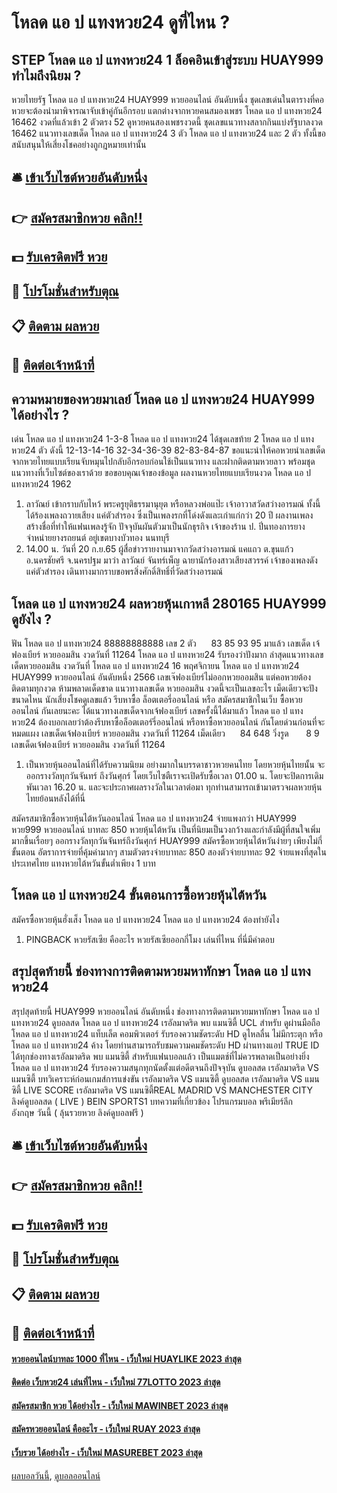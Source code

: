 # โหลด แอ ป แทงหวย24 ดูที่ไหน ?
## STEP โหลด แอ ป แทงหวย24 1 ล็อคอินเข้าสู่ระบบ HUAY999 ทำไมถึงนิยม ?
หวยไทยรัฐ โหลด แอ ป แทงหวย24 HUAY999 หวยออนไลน์ อันดับหนึ่ง ชุดเลขเด่นในตารางที่คอหวยจะต้องนำมาพิจารณาจับเข้าคู่กันอีกรอบ แตกต่างจากหวยคนสมองเพชร โหลด แอ ป แทงหวย24 16462 งวดที่แล้วเข้า 2 ตัวตรง 52 ดูหวยคนสองเพชรงวดนี้ ชุดเลขแนวทางสลากกินแบ่งรัฐบาลงวด 16462 แนวทางเลขเด็ด โหลด แอ ป แทงหวย24 3 ตัว โหลด แอ ป แทงหวย24 และ 2 ตัว ทั้งนี้ขอสนับสนุนให้เสี่ยงโชคอย่างถูกฎหมายเท่านั้น

## 🛎 [เข้าเว็บไซต์หวยอันดับหนึ่ง](https://bit.ly/3BG5bNw)
## 👉 [สมัครสมาชิกหวย คลิก!!](https://bit.ly/3BG5bNw)
## 💵 [รับเครดิตฟรี หวย](https://bit.ly/3C3mvgS)
## 👑 [โปรโมชั่นสำหรับตุณ](https://bit.ly/3C3mvgS)
## 📋 [ติดตาม ผลหวย](https://bit.ly/3C3mvgS)
## 📱 [ติดต่อเจ้าหน้าที่](https://bit.ly/3C3mvgS)

## ความหมายของหวยมาเลย์ โหลด แอ ป แทงหวย24 HUAY999 ได้อย่างไร ?
เด่น โหลด แอ ป แทงหวย24 1-3-8 โหลด แอ ป แทงหวย24 ได้ชุดเลขท้าย 2 โหลด แอ ป แทงหวย24 ตัว ดังนี้
12-13-14-16
32-34-36-39
82-83-84-87
ขอแนะนำให้คอหวยนำเลขเด็ดจากหวยไทยแบบเรียนจับหมุนไปกลับอีกรอบก่อนใช้เป็นแนวทาง และฝากติดตามหวยลาว พร้อมชุดแนวทางที่เว็บไซต์ของเราด้วย
ขอขอบคุณเจ้าของข้อมูล
ผลงานหวยไทยแบบเรียนงวด โหลด แอ ป แทงหวย24 1962

1. ลาวัณย์ เข้ากราบกับไหว้ พระครูยุติธรรมานุยุต หรือหลวงพ่อแป๊ะ เจ้าอาวาสวัดสว่างอารมณ์ ทั้งนี้ได้ร้องเพลงถวายเสียง แค่ตัวสำรอง ซึ่งเป็นเพลงรกที่โด่งดังและเก่าแก่กว่า 20 ปี ผลงานเพลงสร้างชื่อที่ทำให้แฟนเพลงรู้จัก ปัจจุบันผันตัวมาเป็นนักธุรกิจ เจ้าของร้าน ป. ปิ่นทองการยาง จำหน่ายยางรถยนต์ อยู่เขตบางบัวทอง นนทบุรี
2. 14.00 น. วันที่ 20 ก.ย.65 ผู้สื่อข่าวรายงานมาจากวัดสว่างอารมณ์ แคแถว ต.ขุนแก้ว อ.นครชัยศรี จ.นครปฐม มาว่า ลาวัณย์ จันทร์เพ็ญ ฉายานักร้องสาวเสียงสวรรค์ เจ้าของเพลงดัง แค่ตัวสำรอง เดินทางมากราบขอพรสิ่งศักดิ์สิทธิ์ที่วัดสว่างอารมณ์

## โหลด แอ ป แทงหวย24 ผลหวยหุ้นเกาหลี 280165 HUAY999 ดูยังไง ?
ฟัน โหลด แอ ป แทงหวย24 88888888888
เลข 2 ตัว      83 85 93 95
มาแล้ว เลขเด็ด เจ้ฟองเบียร์ หวยออมสิน งวดวันที่ 11264 โหลด แอ ป แทงหวย24 รับรองว่าปังมาก ล่าสุดแนวทางเลขเด็ดหวยออมสิน งวดวันที่ โหลด แอ ป แทงหวย24 16 พฤศจิกายน โหลด แอ ป แทงหวย24 HUAY999 หวยออนไลน์ อันดับหนึ่ง 2566 เลขเจ๊ฟองเบียร์ไม่ออกหวยออมสิน แต่คอหวยต้องติดตามทุกงวด ห้ามพลาดเด็ดขาด แนวทางเลขเด็ด หวยออมสิน งวดนี้จะเป็นเลขอะไร เม็ดเดียวจะปังขนาดไหน นักเสี่ยงโชคดูเลขแล้ว รีบหาซื้อ ล็อตเตอรี่ออนไลน์ หรือ สมัครสมาชิกในเว็บ ซื้อหวยออนไลน์ กันเลยนะคะ
ได้แนวทางเลขเด็ดจากเจ้ฟองเบียร์ เลขครั้งนี้ได้มาแล้ว โหลด แอ ป แทงหวย24 ต้องบอกเลยว่าต้องรีบหาซื้อล็อตเตอร์รี่ออนไลน์ หรือหาซื้อหวยออนไลน์ กันโดยด่วนก่อนที่จะหมดแผง
เลขเด็ดเจ้ฟองเบียร์ หวยออมสิน งวดวันที่ 11264
เม็ดเดียว      84 648
วิ่งรูด       8 9
เลขเด็ดเจ้ฟองเบียร์ หวยออมสิน งวดวันที่ 11264
1. เป็นหวยหุ้นออนไลน์ที่ได้รับความนิยม อย่างมากในบรรดาชาวหวยคนไทย โดยหวยหุ้นไทยนั้น จะออกรางวัลทุกวันจันทร์ ถึงวันศุกร์ โดยเว็บไซตืเราจะเปิดรับซื้อเวลา 01.00 น. โดยจะปิดการเดิมพันเวลา 16.20 น. และจะประกาศผลรางวัลในเวลาต่อมา ทุกท่านสามารถเข้ามาตรวจผลหวยหุ้นไทยย้อนหลังได้ที่นี่

สมัครสมาชิกซื้อหวยหุ้นไต้หวันออนไลน์ โหลด แอ ป แทงหวย24 จ่ายแพงกว่า HUAY999 หวย999 หวยออนไลน์ บาทละ 850
หวยหุ้นไต้หวัน เป็นที่นิยมเป็นวงกว้างและกำลังมีผู้ที่สนใจเพิ่มมากขึ้นเรื่อยๆ ออกรางวัลทุกวันจันทร์ถึงวันศุกร์ HUAY999 สมัครซื้อหวยหุ้นไต้หวันง่ายๆ เพียงไม่กี่ขั้นตอน อัตราการจ่ายที่คุ้มค่ามากๆ สามตัวตรงจ่ายบาทละ 850 สองตัวจ่ายบาทละ 92 จ่ายแพงที่สุดในประเทศไทย แทงหวยไต้หวันขั้นต่ำเพียง 1 บาท

## โหลด แอ ป แทงหวย24 ขั้นตอนการซื้อหวยหุ้นไต้หวัน
สมัครซื้อหวยหุ้นฮั่งเส็ง โหลด แอ ป แทงหวย24 โหลด แอ ป แทงหวย24 ต้องทำยังไง
1. PINGBACK หวยรัสเซีย คืออะไร หวยรัสเซียออกกี่โมง เล่นที่ไหน ที่นี่มีคำตอบ

## สรุปสุดท้ายนี้ ช่องทางการติดตามหวยมหาทักษา โหลด แอ ป แทงหวย24
สรุปสุดท้ายนี้ HUAY999 หวยออนไลน์ อันดับหนึ่ง ช่องทางการติดตามหวยมหาทักษา โหลด แอ ป แทงหวย24 ดูบอลสด โหลด แอ ป แทงหวย24 เรอัลมาดริด พบ แมนซิตี้ UCL สำหรับ ดูผ่านมือถือ โหลด แอ ป แทงหวย24 แท็บเล็ต คอมพิวเตอร์ รับรองความชัดระดับ HD ดูไหลลื่น ไม่มีกระตุก หรือ โหลด แอ ป แทงหวย24 ค้าง โดยท่านสามารถรับชมความคมชัดระดับ HD ผ่านทางแอป TRUE ID ได้ทุกช่องทางเรอัลมาดริด พบ แมนซิตี้ สำหรับแฟนบอลแล้ว เป็นแมตช์ที่ไม่ควรพลาดเป็นอย่างยิ่ง โหลด แอ ป แทงหวย24 รับรองความสนุกทุกนัดตั้งแต่อดีตจนถึงปัจจุบัน
ดูบอลสด เรอัลมาดริด VS แมนซิตี้
บทวิเคราะห์ก่อนเกมส์การแข่งขัน เรอัลมาดริด VS แมนซิตี้
ดูบอลสด เรอัลมาดริด VS แมนซิตี้
LIVE SCORE เรอัลมาดริด VS แมนซิตี้REAL MADRID VS MANCHESTER CITY
ลิงค์ดูบอลสด ( LIVE )
 BEIN SPORTS1 
บทความที่เกี่ยวข้อง
โปรแกรมบอล พรีเมียร์ลีก อังกฤษ วันนี้ ( ลุ้นรวยหวย ลิงค์ดูบอลฟรี )

## 🛎 [เข้าเว็บไซต์หวยอันดับหนึ่ง](https://bit.ly/3BG5bNw)
## 👉 [สมัครสมาชิกหวย คลิก!!](https://bit.ly/3BG5bNw)
## 💵 [รับเครดิตฟรี หวย](https://bit.ly/3C3mvgS)
## 👑 [โปรโมชั่นสำหรับตุณ](https://bit.ly/3C3mvgS)
## 📋 [ติดตาม ผลหวย](https://bit.ly/3C3mvgS)
## 📱 [ติดต่อเจ้าหน้าที่](https://bit.ly/3C3mvgS)

#### [หวยออนไลน์บาทละ 1000 ที่ไหน - เว็บใหม่ HUAYLIKE 2023 ล่าสุด](https://atom.io/themes/หวยออนไลน์บาทละ%201000%20ที่ไหน%20-%20เว็บใหม่%20huaylike%202023%20ล่าสุด)
#### [ติดต่อ เว็บหวย24 เล่นที่ไหน - เว็บใหม่ 77LOTTO 2023 ล่าสุด](https://atom.io/themes/ติดต่อ%20เว็บหวย24%20เล่นที่ไหน%20-%20เว็บใหม่%2077lotto%202023%20ล่าสุด)
#### [สมัครสมาชิก หวย ได้อย่างไร - เว็บใหม่ MAWINBET 2023 ล่าสุด](https://atom.io/themes/สมัครสมาชิก%20หวย%20ได้อย่างไร%20-%20เว็บใหม่%20mawinbet%202023%20ล่าสุด)
#### [สมัครหวยออนไลน์ คืออะไร - เว็บใหม่ RUAY 2023 ล่าสุด](https://atom.io/themes/สมัครหวยออนไลน์%20คืออะไร%20-%20เว็บใหม่%20ruay%202023%20ล่าสุด)
#### [เว็บรวย ได้อย่างไร - เว็บใหม่ MASUREBET 2023 ล่าสุด](https://atom.io/themes/เว็บรวย%20ได้อย่างไร%20-%20เว็บใหม่%20masurebet%202023%20ล่าสุด)

[ผลบอลวันนี้](https://siamsport.tv "ผลบอลวันนี้"), [ดูบอลออนไลน์](https://siamsport.tv/ดูบอลสด "ดูบอลออนไลน์")